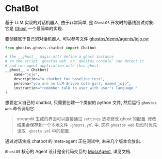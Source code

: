 # ChatBot

基于 LLM 实现的对话机器人, 由于非常简单, 是 `GhostOS` 开发时的基线测试对象. 
它是 [Ghost](/zh-cn/usages/ghost.md) 一个最简单的实现. 

要创建属于自己的对话机器人, 可以参考文件 
[ghostos/demo/agents/jojo.py](https://github.com/ghost-in-moss/GhostOS/ghostos/demo/agents/jojo.py):

```python
from ghostos.ghosts.chatbot import Chatbot

# the __ghost__ magic attr define a ghost instance
# so the script `ghostos web` or `ghostos console` can detect it 
# and run agent application with this ghost.
__ghost__ = Chatbot(
    name="jojo",
    description="a chatbot for baseline test",
    persona="you are an LLM-driven cute girl, named jojo",
    instruction="remember talk to user with user's language."
)
```

想要定义自己的 chatbot, 只需要创建一个类似的 python 文件, 然后运行 `ghostos web` 命令调用它. 

> streamlit 生成的界面可以直接通过 `settings` 选项修改 ghost 的配置.
> 修改结果会保存到一个本地文件 `.ghosts.yml` 中, 这样 `ghostos web` 启动时优先读取 `.ghosts.yml` 中的配置. 

通过对话生成 chatbot 的 meta-agent 正在测试中, 未来几个版本会放出. 

`GhostOS` 核心的 Agent 设计是全代码交互的 [MossAgent](/zh-cn/usages/moss_agent.md), 详见文档. 